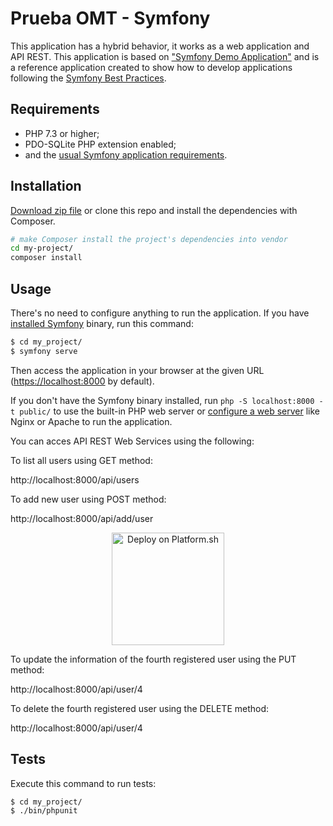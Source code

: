 Prueba OMT - Symfony
========================

This application has a hybrid behavior, it works as a web application and API REST.
This application is based on ["Symfony Demo Application"][6] and is a reference 
application created to show how to develop applications following the [Symfony Best Practices][1].

Requirements
------------

  * PHP 7.3 or higher;
  * PDO-SQLite PHP extension enabled;
  * and the [usual Symfony application requirements][2].

Installation
------------

[Download zip file][5] or clone this repo and install 
the dependencies with Composer. 

```bash
# make Composer install the project's dependencies into vendor
cd my-project/
composer install
```

Usage
-----

There's no need to configure anything to run the application. If you have
[installed Symfony][4] binary, run this command:

```bash
$ cd my_project/
$ symfony serve
```

Then access the application in your browser at the given URL (<https://localhost:8000> by default).

If you don't have the Symfony binary installed, run `php -S localhost:8000 -t public/`
to use the built-in PHP web server or [configure a web server][3] like Nginx or
Apache to run the application.

You can acces API REST Web Services using the following:

To list all users using GET method:

http://localhost:8000/api/users

To add new user using POST method:

http://localhost:8000/api/add/user

<p align="center">
<a href="javascript:;"><img src="https://platform.sh/images/deploy/lg-blue.svg" alt="Deploy on Platform.sh" width="180px" /></a>
</p>

To update the information of the fourth registered user using the PUT method:

http://localhost:8000/api/user/4

To delete the fourth registered user using the DELETE method:

http://localhost:8000/api/user/4

Tests
-----

Execute this command to run tests:

```bash
$ cd my_project/
$ ./bin/phpunit
```

[1]: https://symfony.com/doc/current/best_practices.html
[2]: https://symfony.com/doc/current/reference/requirements.html
[3]: https://symfony.com/doc/current/cookbook/configuration/web_server_configuration.html
[4]: https://symfony.com/download
[5]: https://github.com/dr0man/PruebaOMT/archive/refs/heads/main.zip
[6]: https://github.com/symfony/demo

